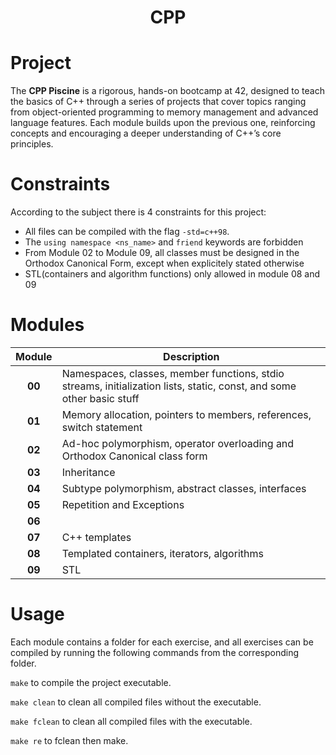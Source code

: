 <h1 align='center'> CPP </h1>

# Project

The **CPP Piscine** is a rigorous, hands-on bootcamp at 42, designed to teach the basics of C++ through a series of projects that cover topics ranging from object-oriented programming to memory management and advanced language features. Each module builds upon the previous one, reinforcing concepts and encouraging a deeper understanding of C++’s core principles.


# Constraints
According to the subject there is 4 constraints for this project:
*  All files can be compiled with the flag ``-std=c++98``.
*  The ``using namespace <ns_name>`` and ``friend`` keywords are forbidden
*  From Module 02 to Module 09, all classes must be designed in the Orthodox Canonical Form, except when explicitely stated otherwise
*  STL(containers and algorithm functions) only allowed in module 08 and 09


# Modules

| Module | Description |
|:------:| ----------- |
|   **00**   | Namespaces, classes, member functions, stdio streams, initialization lists, static, const, and some other basic stuff        |
|   **01**   | Memory allocation, pointers to members, references, switch statement        | 
|   **02**   | Ad-hoc polymorphism, operator overloading and Orthodox Canonical class form        |
|   **03**   | Inheritance        | 
|   **04**   | Subtype polymorphism, abstract classes, interfaces        |
|   **05**   | Repetition and Exceptions        | 
|   **06**   |
|   **07**   | C++ templates        |
|   **08**   | Templated containers, iterators, algorithms        |
|   **09**   | STL        |


# Usage

Each module contains a folder for each exercise, and all exercises can be compiled by running the following commands from the corresponding folder.

``make`` to compile the project executable.

``make clean`` to clean all compiled files without the executable.

``make fclean`` to clean all compiled files with the executable.

``make re`` to fclean then make.

